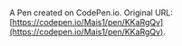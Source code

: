 # 

A Pen created on CodePen.io. Original URL: [https://codepen.io/Mais1/pen/KKaRgQv](https://codepen.io/Mais1/pen/KKaRgQv).

